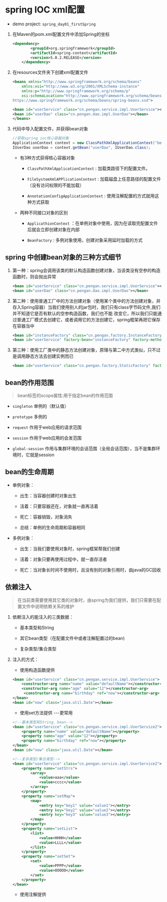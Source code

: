 # spring IOC xml配置  

* demo project: `spring_day01_firstSpring`

1. 在Maven的pom.xml配置文件中添加Spring的坐标

    ```xml
    <dependency>
            <groupId>org.springframework</groupId>
            <artifactId>spring-context</artifactId>
            <version>5.0.2.RELEASE</version>
        </dependency>
    ```

2. 在resources文件夹下创建xml配置文件

    ```xml
    <beans xmlns="http://www.springframework.org/schema/beans"
        xmlns:xsi="http://www.w3.org/2001/XMLSchema-instance"
        xmlns:p="http://www.springframework.org/schema/p"
        xsi:schemaLocation="http://www.springframework.org/schema/beans
    https://www.springframework.org/schema/beans/spring-beans.xsd">

    <bean id="userService" class="cn.pengan.service.impl.UserService"></bean>
    <bean id="userDao" class="cn.pengan.dao.impl.UserDao"></bean>
    </beans>
    ```

3. 代码中导入配置文件，并获得bean对象

    ```java
    //获取spring ioc核心容器对象
    ApplicationContext context = new ClassPathXmlApplicationContext("bean.xml");
    IUserDao userDao = context.getBean("userDao", IUserDao.class);
    ```

    * 有3种方式获得核心容器对象
        * `ClassPathXmlApplicationContext` : 加载类路径下的配置文件。

        * `FileSystemXmlAPPlicationContext` : 加载磁盘上任意路径的配置文件（没有访问权限的不能加载）

        * `AnnotationConfigApplicationContext` : 使用注解配置的方式就用这种方式获取

    * 两种不同接口对象的区别
        * `ApplicathionContext` ：在单例对象中使用，因为在读取完配置文件后就会立即创建对象在内部

        * `BeanFactory` : 多例对象使用，创建对象采用延时加载的方式

## spring 中创建bean对象的三种方式细节

1. 第一种：spring会调用该类的默认构造函数创建对象，当该类没有空参的构造函数时，则会抛出异常

    ```xml
    <bean id="userService" class="cn.pengan.service.impl.UserService"></bean>
    <bean id="userDao" class="cn.pengan.dao.impl.UserDao"></bean>
    ```

2. 第二种：使用普通工厂中的方法创建对象（使用某个类中的方法创建对象，并存入Spring容器）当我们使用别人的jar包时，我们只有class字节码文件,我们并不知道它是否有默认的空参构造函数，我们也不能
改变它，所以我们只能通过普通工厂模式去创建它，或者调用它的方法创建它，spring框架再把它保存在容器当中

    ```xml
    <bean id="instanceFactory" class="cn.pengan.factory.InstanceFactory"></bean>
    <bean id="userService" factory-bean="instanceFactory" factory-method="getUserService"></bean>
    ```

3. 第三种：使用工厂类中的静态方法创建对象，原理与第二中方式类似，只不过是调用静态方法去创建实例而已

    ```xml
    <bean id="userService" class="cn.pengan.factory.StaticFactory" factory-method="getUserService"></bean>
    ```

## bean的作用范围

> bean标签的scope属性:用于指定bean的作用范围

* `singleton` 单例的（默认值）

* `prototype` 多例的

* `request` 作用于web应用的请求范围

* `session` 作用于web应用的会发范围

* `global-session` 作用与集群环境的会话范围（全局会话范围），当不是集群环境时，它就是session

## bean的生命周期

* 单例对象：

  * 出生：当容器创建时对象出生

  * 活着：只要容器还在，对象就一直再活着

  * 死亡：容器销毁，对象消失

  * 总结：单例的生命周期和容器相同

* 多例对象：

  * 出生：当我们要使用对象时，spring框架帮我们创建
  
  * 活着：对象只要再使用过程中，就一直存活者

  * 死亡：当对象长时间不使用时，且没有别的对象引用时，由java的GC回收

## 依赖注入

> 在当前类需要使用其它类的对象时，由spring为我们提供，我们只需要在配置文件中说明依赖关系的维护

1. 依赖注入的能注入的三类数据：

    * 基本类型和String

    * 其它bean类型（在配置文件中或者注解配置过的bean)

    * 复杂类型/集合类型

2. 注入的方式：

    * 使用构造函数提供

    ```xml
    <bean id="userService" class="cn.pengan.service.impl.UserService">
        <constructor-arg name="name" value="defaultName"></constructor-arg>
        <constructor-arg name="age" value="12"></constructor-arg>
         <constructor-arg name="birthday" ref="now"></constructor-arg>
    </bean>
    <bean id="now" class="java.util.Date"></bean>
    ```

    * 使用set方法提供   ---更常用

    ```xml
    <!--基本类型和String、bean-->
    <bean id="userService" class="cn.pengan.service.impl.UserService2">
        <property name="name" value="defaultName"></property>
        <property name="age" value="12"></property>
        <property name="birthday" ref="now"></property>
    </bean>
    <bean id="now" class="java.util.Date"></bean>

    <!--复杂类型/集合类型-->
    <bean id="userService" class="cn.pengan.service.impl.UserService2">
        <property name="setStrs">
            <array>
                <value>aaa</value>
                <value>cccc</value>
            </array>
        </property>
        <property name="setMap">
            <map>
                <entry key="key1" value="value1"></entry>
                <entry key="key2" value="value2"></entry>
                <entry key="key3" value="value3"></entry>
            </map>
        </property>
        <property name="setList">
            <list>
                <value>HHHH</value>
                <value>LLLL</value>
            </list>
        </property>
        <property name="setSet">
            <set>
                <value>PPPP</value>
                <value>OOOOO</value>
            </set>
        </property>
    </bean>
    ```

    * 使用注解提供

